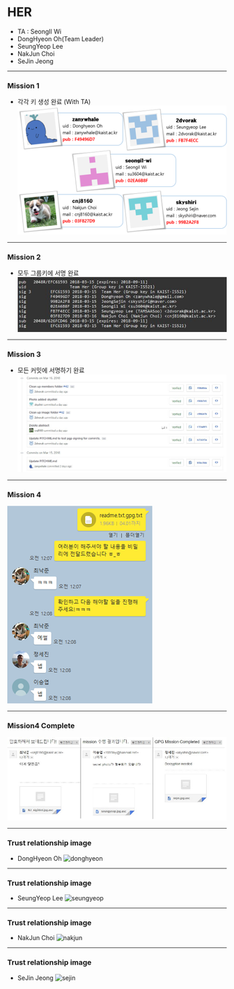 # HER

- TA : SeongIl Wi
- DongHyeon Oh(Team Leader)
- SeungYeop Lee
- NakJun Choi
- SeJin Jeong

---

### Mission 1

- 각각 키 생성 완료 (With TA)
![Key-info](images/key_info.png)

---

### Mission 2

- 모두 그룹키에 서명 완료
![Team-her](images/team_her.jpg)

---

### Mission 3

- 모든 커밋에 서명하기 완료
![Commit](images/github_commit.jpg)

---

### Mission 4

![Mission](images/mission4.png)

---

### Mission4 Complete

![Mission-complete](images/mission4_complete.jpg)

---

### Trust relationship image

- DongHyeon Oh
![donghyeon](images/donghyeon.jpg)

---

### Trust relationship image

- SeungYeop Lee
![seungyeop](images/seungyeop.jpg)

---

### Trust relationship image

- NakJun Choi
![nakjun](images/nakjun.jpg)

---

### Trust relationship image

- SeJin Jeong
![sejin](images/sejin.jpg)


